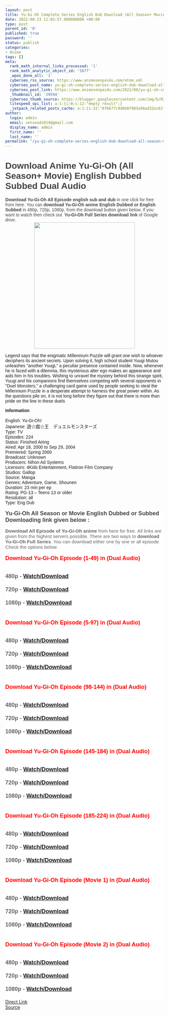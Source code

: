 ```yaml
---
layout: post
title: Yu-Gi-Oh Complete Series English Dub Download (All Season+ Movie)
date: 2022-08-23 11:03:57.000000000 +00:00
type: post
parent_id: '0'
published: true
password: ''
status: publish
categories:
- Anime
tags: []
meta:
  rank_math_internal_links_processed: '1'
  rank_math_analytic_object_id: '5677'
  _wpas_done_all: '1'
  cyberseo_rss_source: https://www.animesenpai4u.com/atom.xml
  cyberseo_post_name: yu-gi-oh-complete-series-english-dub-download-all-season-movie
  cyberseo_post_link: https://www.animesenpai4u.com/2022/08/yu-gi-oh-complete-series-english-dub.html
  _thumbnail_id: '29594'
  cyberseo_thumb_source: https://blogger.googleusercontent.com/img/b/R29vZ2xl/AVvXsEj1rUkRCxRn5ufeeO6GC-DI6bPl78knCSDhmKfTf7Vrm2r-FWE3ukpmxzopMAfGAe-8nYPhcHGQ8UpMuhIZ6pClXUpG_cmqY2yVAbEqIB5R9mXoDVLow9ct-b6P5gNZs2ulaiNuj7-Jpj8XEPRpQXu9vUHRoRQRtQS-3ENcDaFElT1DvSRYYlGujCYT/w320-h400/jadenyukioficial-20220819-0001.webp
  litespeed_vpi_list: a:1:{i:0;s:12:"empty result";}
  _jetpack_related_posts_cache: a:1:{s:32:"8f6677c9d6b0f903e98ad32ec61f8deb";a:2:{s:7:"expires";i:1662999813;s:7:"payload";a:3:{i:0;a:1:{s:2:"id";i:29615;}i:1;a:1:{s:2:"id";i:29605;}i:2;a:1:{s:2:"id";i:28736;}}}}
author:
  login: admin
  email: senseads014@gmail.com
  display_name: admin
  first_name: ''
  last_name: ''
permalink: "/yu-gi-oh-complete-series-english-dub-download-all-season-movie/"
---
```

<h1 style="text-align: left;"><span style="color: #444444; font-family: arial;">Download Anime Yu-Gi-Oh (All Season+ Movie) English Dubbed Subbed Dual Audio&nbsp;</span></h1>
<div><b style="background: 0px 0px rgb(255, 255, 255); border: 0px; color: #444444; font-family: arial; outline: 0px; padding: 0px; vertical-align: baseline;">Download Yu-Gi-Oh All Episode english sub and dub</b><span style="background: 0px 0px white; border: 0px; color: #444444; font-family: arial; outline: 0px; padding: 0px; vertical-align: baseline;">&nbsp;in one click for free from here. You can&nbsp;</span><b style="background: 0px 0px rgb(255, 255, 255); border: 0px; color: #444444; font-family: arial; outline: 0px; padding: 0px; vertical-align: baseline;">download Yu-Gi-Oh anime English Dubbed or English Subbed</b><span style="background: 0px 0px white; border: 0px; color: #444444; font-family: arial; outline: 0px; padding: 0px; vertical-align: baseline;">&nbsp;in 480p, 720p, 1080p, from the download button given below. If you want to watch then check out</span><b style="background: 0px 0px rgb(255, 255, 255); border: 0px; color: #444444; font-family: arial; outline: 0px; padding: 0px; vertical-align: baseline;">&nbsp; Yu-Gi-Oh Full Series download link</b><span style="background: 0px 0px white; border: 0px; color: #444444; font-family: arial; outline: 0px; padding: 0px; vertical-align: baseline;">&nbsp;of Google drive.</span></div>
<div class="separator" style="clear: both; text-align: center;"><a href="https://blogger.googleusercontent.com/img/b/R29vZ2xl/AVvXsEj1rUkRCxRn5ufeeO6GC-DI6bPl78knCSDhmKfTf7Vrm2r-FWE3ukpmxzopMAfGAe-8nYPhcHGQ8UpMuhIZ6pClXUpG_cmqY2yVAbEqIB5R9mXoDVLow9ct-b6P5gNZs2ulaiNuj7-Jpj8XEPRpQXu9vUHRoRQRtQS-3ENcDaFElT1DvSRYYlGujCYT/s600/jadenyukioficial-20220819-0001.webp" style="margin-left: 1em; margin-right: 1em;"><span style="font-family: arial;"><img border="0" data-original-height="600" data-original-width="480" height="400" src="{{ site.baseurl }}/assets/2022/08/jadenyukioficial-20220819-0001.webp" width="320" /></span></a></div>
<p><span style="font-family: arial;">Legend says that the enigmatic Millennium Puzzle will grant one wish to whoever deciphers its ancient secrets. Upon solving it, high school student Yuugi Mutou unleashes "another Yuugi," a peculiar presence contained inside. Now, whenever he is faced with a dilemma, this mysterious alter ego makes an appearance and aids him in his troubles. Wishing to unravel the mystery behind this strange spirit, Yuugi and his companions find themselves competing with several opponents in "Duel Monsters," a challenging card game used by people seeking to steal the Millennium Puzzle in a desperate attempt to harness the great power within. As the questions pile on, it is not long before they figure out that there is more than pride on the line in these duels</span>
<div><span style="font-family: arial;"><b>Information</b></span></div>
<div><span style="font-family: arial;"><br /></span></div>
<div><span style="font-family: arial;">English: Yu-Gi-Oh!</span></div>
<div><span style="font-family: arial;">Japanese: 遊☆戯☆王　デュエルモンスターズ</span></div>
<div><span style="font-family: arial;">Type: TV</span></div>
<div><span style="font-family: arial;">Episodes: 224</span></div>
<div><span style="font-family: arial;">Status: Finished Airing</span></div>
<div><span style="font-family: arial;">Aired: Apr 18, 2000 to Sep 29, 2004</span></div>
<div><span style="font-family: arial;">Premiered: Spring 2000</span></div>
<div><span style="font-family: arial;">Broadcast: Unknown</span></div>
<div><span style="font-family: arial;">Producers: Nihon Ad Systems</span></div>
<div><span style="font-family: arial;">Licensors: 4Kids Entertainment, Flatiron Film Company</span></div>
<div><span style="font-family: arial;">Studios: Gallop</span></div>
<div><span style="font-family: arial;">Source: Manga</span></div>
<div><span style="font-family: arial;">Genres: Adventure, Game, Shounen</span></div>
<div><span style="font-family: arial;">Duration: 23 min per ep</span></div>
<div><span style="font-family: arial;">Rating: PG-13 – Teens 13 or older</span></div>
<div><span style="font-family: arial;">Resolution: all</span></div>
<div><span style="font-family: arial;">Type: Eng Dub</span></div>
<div><span style="font-family: arial;"><br /></span></div>
<div>
<h3 style="background: 0px 0px rgb(255, 255, 255); border: 0px; color: white; font-family: Hanuman, Ruda, sans-serif; font-size: 21px; margin: 0px 0px 15px; outline: 0px; padding: 0px; vertical-align: baseline;"><span style="background: 0px 0px; border: 0px; color: #444444; font-family: arial; font-size: large; outline: 0px; padding: 0px; vertical-align: baseline;">Yu-Gi-Oh All Season or Movie English Dubbed or Subbed Downloading link given below :&nbsp;</span></h3>
<div style="background: 0px 0px rgb(255, 255, 255); border: 0px; color: #656565; font-family: Hanuman, Ruda, sans-serif; font-size: 15px; outline: 0px; padding: 0px; vertical-align: baseline;"><span style="background: 0px 0px; border: 0px; font-family: arial; outline: 0px; padding: 0px; vertical-align: baseline;"><b style="background: 0px 0px; border: 0px; outline: 0px; padding: 0px; vertical-align: baseline;">Download All Episode of Yu-Gi-Oh anime</b>&nbsp;from here for free.&nbsp;All links are given from the highest servers possible. There are two ways to&nbsp;<b style="background: 0px 0px; border: 0px; outline: 0px; padding: 0px; vertical-align: baseline;">download Yu-Gi-Oh Full Series</b>. You can download either one by one or all episode Check the options below.</span></div>
</div>
<div style="background: 0px 0px rgb(255, 255, 255); border: 0px; color: #656565; font-family: Hanuman, Ruda, sans-serif; font-size: 15px; outline: 0px; padding: 0px; vertical-align: baseline;"><span style="background: 0px 0px; border: 0px; font-family: arial; outline: 0px; padding: 0px; vertical-align: baseline;"><br /></span></div>
<div style="background: 0px 0px rgb(255, 255, 255); border: 0px; color: #656565; outline: 0px; padding: 0px; vertical-align: baseline;">
<h3 style="background-attachment: initial; background-clip: initial; background-image: initial; background-origin: initial; background-position: 0px 0px; background-repeat: initial; background-size: initial; border: 0px; color: white; font-family: Hanuman, Ruda, sans-serif; margin: 0px 0px 15px; outline: 0px; padding: 0px; vertical-align: baseline;"><span style="background: 0px 0px; border: 0px; font-family: arial; outline: 0px; padding: 0px; vertical-align: baseline;"><span style="background: 0px 0px; border: 0px; color: red; outline: 0px; padding: 0px; vertical-align: baseline;"><span style="font-size: large;">Download Yu-Gi-Oh Episode (1-49) in (Dual Audio)</span></span></span></h3>
<div><span style="font-size: large;"><br /></span></div>
</div>
<div style="background: 0px 0px rgb(255, 255, 255); border: 0px; color: #656565; outline: 0px; padding: 0px; vertical-align: baseline;"><span style="font-family: arial; font-size: large;"><b>480p - <a href="https://disk.yandex.com/d/27-w-THZuwH0eA" target="_blank" rel="noopener">Watch/Download</a></b></span></div>
<div style="background: 0px 0px rgb(255, 255, 255); border: 0px; color: #656565; outline: 0px; padding: 0px; vertical-align: baseline;"><span style="font-family: arial; font-size: large;"><b><br /></b></span></div>
<div style="background: 0px 0px rgb(255, 255, 255); border: 0px; color: #656565; outline: 0px; padding: 0px; vertical-align: baseline;"><span style="font-family: arial; font-size: large;"><b>720p - <a href="https://disk.yandex.com/d/27-w-THZuwH0eA" target="_blank" rel="noopener">Watch/Download</a></b></span></div>
<div style="background: 0px 0px rgb(255, 255, 255); border: 0px; color: #656565; outline: 0px; padding: 0px; vertical-align: baseline;"><span style="font-family: arial; font-size: large;"><b><br /></b></span></div>
<div style="background: 0px 0px rgb(255, 255, 255); border: 0px; color: #656565; outline: 0px; padding: 0px; vertical-align: baseline;"><span style="font-family: arial; font-size: large;"><b>1080p - <a href="https://disk.yandex.com/d/27-w-THZuwH0eA" target="_blank" rel="noopener">Watch/Download</a></b></span></div>
<div style="background: 0px 0px rgb(255, 255, 255); border: 0px; color: #656565; outline: 0px; padding: 0px; vertical-align: baseline;"><span style="font-family: arial; font-size: large;"><br /></span></div>
<div style="background: 0px 0px rgb(255, 255, 255); border: 0px; color: #656565; outline: 0px; padding: 0px; vertical-align: baseline;"><span style="font-family: arial; font-size: large;"><br /></span></div>
<div style="background: 0px 0px rgb(255, 255, 255); border: 0px; color: #656565; outline: 0px; padding: 0px; vertical-align: baseline;">
<div style="background-attachment: initial; background-clip: initial; background-image: initial; background-origin: initial; background-position: 0px 0px; background-repeat: initial; background-size: initial; border: 0px; outline: 0px; padding: 0px; vertical-align: baseline;">
<h3 style="background-attachment: initial; background-clip: initial; background-image: initial; background-origin: initial; background-position: 0px 0px; background-repeat: initial; background-size: initial; border: 0px; color: white; font-family: Hanuman, Ruda, sans-serif; margin: 0px 0px 15px; outline: 0px; padding: 0px; vertical-align: baseline;"><span style="background: 0px 0px; border: 0px; font-family: arial; outline: 0px; padding: 0px; vertical-align: baseline;"><span style="background: 0px 0px; border: 0px; color: red; outline: 0px; padding: 0px; vertical-align: baseline;"><span style="font-size: large;">Download Yu-Gi-Oh Episode (5-97) in (Dual Audio)</span></span></span></h3>
<div><span style="font-size: large;"><br /></span></div>
</div>
<div style="background-attachment: initial; background-clip: initial; background-image: initial; background-origin: initial; background-position: 0px 0px; background-repeat: initial; background-size: initial; border: 0px; outline: 0px; padding: 0px; vertical-align: baseline;"><span style="font-family: arial; font-size: large;"><b>480p - <a href="https://disk.yandex.com/d/szUVT3qT6nbT_g" target="_blank" rel="noopener">Watch/Download</a></b></span></div>
<div style="background-attachment: initial; background-clip: initial; background-image: initial; background-origin: initial; background-position: 0px 0px; background-repeat: initial; background-size: initial; border: 0px; outline: 0px; padding: 0px; vertical-align: baseline;"><span style="font-family: arial; font-size: large;"><b><br /></b></span></div>
<div style="background-attachment: initial; background-clip: initial; background-image: initial; background-origin: initial; background-position: 0px 0px; background-repeat: initial; background-size: initial; border: 0px; outline: 0px; padding: 0px; vertical-align: baseline;"><span style="font-family: arial; font-size: large;"><b>720p - <a href="https://disk.yandex.com/d/szUVT3qT6nbT_g" target="_blank" rel="noopener">Watch/Download</a></b></span></div>
<div style="background-attachment: initial; background-clip: initial; background-image: initial; background-origin: initial; background-position: 0px 0px; background-repeat: initial; background-size: initial; border: 0px; outline: 0px; padding: 0px; vertical-align: baseline;"><span style="font-family: arial; font-size: large;"><b><br /></b></span></div>
<div style="background-attachment: initial; background-clip: initial; background-image: initial; background-origin: initial; background-position: 0px 0px; background-repeat: initial; background-size: initial; border: 0px; outline: 0px; padding: 0px; vertical-align: baseline;"><span style="font-family: arial; font-size: large;"><b>1080p - <a href="https://disk.yandex.com/d/szUVT3qT6nbT_g" target="_blank" rel="noopener">Watch/Download</a></b></span></div>
<div><span style="font-family: arial; font-size: large;"><b><br /></b></span></div>
<div><span style="font-family: arial; font-size: large;"><b><br /></b></span></div>
<div>
<div style="background-attachment: initial; background-clip: initial; background-image: initial; background-origin: initial; background-position: 0px 0px; background-repeat: initial; background-size: initial; border: 0px; outline: 0px; padding: 0px; vertical-align: baseline;">
<h3 style="background-attachment: initial; background-clip: initial; background-image: initial; background-origin: initial; background-position: 0px 0px; background-repeat: initial; background-size: initial; border: 0px; color: white; font-family: Hanuman, Ruda, sans-serif; margin: 0px 0px 15px; outline: 0px; padding: 0px; vertical-align: baseline;"><span style="background: 0px 0px; border: 0px; font-family: arial; outline: 0px; padding: 0px; vertical-align: baseline;"><span style="background: 0px 0px; border: 0px; color: red; outline: 0px; padding: 0px; vertical-align: baseline;"><span style="font-size: large;">Download Yu-Gi-Oh Episode (98-144) in (Dual Audio)</span></span></span></h3>
<div><span style="font-size: large;"><br /></span></div>
</div>
<div style="background-attachment: initial; background-clip: initial; background-image: initial; background-origin: initial; background-position: 0px 0px; background-repeat: initial; background-size: initial; border: 0px; outline: 0px; padding: 0px; vertical-align: baseline;"><span style="font-family: arial; font-size: large;"><b>480p - <a href="https://disk.yandex.com/d/lRNA6zy03cFESg" target="_blank" rel="noopener">Watch/Download</a></b></span></div>
<div style="background-attachment: initial; background-clip: initial; background-image: initial; background-origin: initial; background-position: 0px 0px; background-repeat: initial; background-size: initial; border: 0px; outline: 0px; padding: 0px; vertical-align: baseline;"><span style="font-family: arial; font-size: large;"><b><br /></b></span></div>
<div style="background-attachment: initial; background-clip: initial; background-image: initial; background-origin: initial; background-position: 0px 0px; background-repeat: initial; background-size: initial; border: 0px; outline: 0px; padding: 0px; vertical-align: baseline;"><span style="font-family: arial; font-size: large;"><b>720p - <a href="https://disk.yandex.com/d/lRNA6zy03cFESg" target="_blank" rel="noopener">Watch/Download</a></b></span></div>
<div style="background-attachment: initial; background-clip: initial; background-image: initial; background-origin: initial; background-position: 0px 0px; background-repeat: initial; background-size: initial; border: 0px; outline: 0px; padding: 0px; vertical-align: baseline;"><span style="font-family: arial; font-size: large;"><b><br /></b></span></div>
<div style="background-attachment: initial; background-clip: initial; background-image: initial; background-origin: initial; background-position: 0px 0px; background-repeat: initial; background-size: initial; border: 0px; outline: 0px; padding: 0px; vertical-align: baseline;"><span style="font-family: arial; font-size: large;"><b>1080p - <a href="https://disk.yandex.com/d/lRNA6zy03cFESg">Watch/Download</a></b></span></div>
</div>
<div><span style="font-family: arial; font-size: large;"><b><br /></b></span></div>
<div><span style="font-family: arial; font-size: large;"><b><br /></b></span></div>
<div>
<div style="background-attachment: initial; background-clip: initial; background-image: initial; background-origin: initial; background-position: 0px 0px; background-repeat: initial; background-size: initial; border: 0px; outline: 0px; padding: 0px; vertical-align: baseline;">
<h3 style="background-attachment: initial; background-clip: initial; background-image: initial; background-origin: initial; background-position: 0px 0px; background-repeat: initial; background-size: initial; border: 0px; color: white; font-family: Hanuman, Ruda, sans-serif; margin: 0px 0px 15px; outline: 0px; padding: 0px; vertical-align: baseline;"><span style="background: 0px 0px; border: 0px; font-family: arial; outline: 0px; padding: 0px; vertical-align: baseline;"><span style="background: 0px 0px; border: 0px; color: red; outline: 0px; padding: 0px; vertical-align: baseline;"><span style="font-size: large;">Download Yu-Gi-Oh Episode (145-184) in (Dual Audio)</span></span></span></h3>
<div><span style="font-size: large;"><br /></span></div>
</div>
<div style="background-attachment: initial; background-clip: initial; background-image: initial; background-origin: initial; background-position: 0px 0px; background-repeat: initial; background-size: initial; border: 0px; outline: 0px; padding: 0px; vertical-align: baseline;"><span style="font-family: arial; font-size: large;"><b>480p - <a href="https://disk.yandex.com/d/xy-uZyIoANX4zg" target="_blank" rel="noopener">Watch/Download</a></b></span></div>
<div style="background-attachment: initial; background-clip: initial; background-image: initial; background-origin: initial; background-position: 0px 0px; background-repeat: initial; background-size: initial; border: 0px; outline: 0px; padding: 0px; vertical-align: baseline;"><span style="font-family: arial; font-size: large;"><b><br /></b></span></div>
<div style="background-attachment: initial; background-clip: initial; background-image: initial; background-origin: initial; background-position: 0px 0px; background-repeat: initial; background-size: initial; border: 0px; outline: 0px; padding: 0px; vertical-align: baseline;"><span style="font-family: arial; font-size: large;"><b>720p - <a href="https://disk.yandex.com/d/xy-uZyIoANX4zg" target="_blank" rel="noopener">Watch/Download</a></b></span></div>
<div style="background-attachment: initial; background-clip: initial; background-image: initial; background-origin: initial; background-position: 0px 0px; background-repeat: initial; background-size: initial; border: 0px; outline: 0px; padding: 0px; vertical-align: baseline;"><span style="font-family: arial; font-size: large;"><b><br /></b></span></div>
<div style="background-attachment: initial; background-clip: initial; background-image: initial; background-origin: initial; background-position: 0px 0px; background-repeat: initial; background-size: initial; border: 0px; outline: 0px; padding: 0px; vertical-align: baseline;"><span style="font-family: arial; font-size: large;"><b>1080p - <a href="https://disk.yandex.com/d/xy-uZyIoANX4zg" target="_blank" rel="noopener">Watch/Download</a></b></span></div>
</div>
<div><span style="font-family: arial; font-size: large;"><b><br /></b></span></div>
<div><span style="font-family: arial; font-size: large;"><b><br /></b></span></div>
<div>
<div style="background-attachment: initial; background-clip: initial; background-image: initial; background-origin: initial; background-position: 0px 0px; background-repeat: initial; background-size: initial; border: 0px; outline: 0px; padding: 0px; vertical-align: baseline;">
<h3 style="background-attachment: initial; background-clip: initial; background-image: initial; background-origin: initial; background-position: 0px 0px; background-repeat: initial; background-size: initial; border: 0px; color: white; font-family: Hanuman, Ruda, sans-serif; margin: 0px 0px 15px; outline: 0px; padding: 0px; vertical-align: baseline;"><span style="background: 0px 0px; border: 0px; font-family: arial; outline: 0px; padding: 0px; vertical-align: baseline;"><span style="background: 0px 0px; border: 0px; color: red; outline: 0px; padding: 0px; vertical-align: baseline;"><span style="font-size: large;">Download Yu-Gi-Oh Episode (185-224) in (Dual Audio)</span></span></span></h3>
<div><span style="font-size: large;"><br /></span></div>
</div>
<div style="background-attachment: initial; background-clip: initial; background-image: initial; background-origin: initial; background-position: 0px 0px; background-repeat: initial; background-size: initial; border: 0px; outline: 0px; padding: 0px; vertical-align: baseline;"><span style="font-family: arial; font-size: large;"><b>480p - <a href="https://disk.yandex.com/d/h7RBCBcrMpL7Jg" target="_blank" rel="noopener">Watch/Download</a></b></span></div>
<div style="background-attachment: initial; background-clip: initial; background-image: initial; background-origin: initial; background-position: 0px 0px; background-repeat: initial; background-size: initial; border: 0px; outline: 0px; padding: 0px; vertical-align: baseline;"><span style="font-family: arial; font-size: large;"><b><br /></b></span></div>
<div style="background-attachment: initial; background-clip: initial; background-image: initial; background-origin: initial; background-position: 0px 0px; background-repeat: initial; background-size: initial; border: 0px; outline: 0px; padding: 0px; vertical-align: baseline;"><span style="font-family: arial; font-size: large;"><b>720p - <a href="https://disk.yandex.com/d/h7RBCBcrMpL7Jg" target="_blank" rel="noopener">Watch/Download</a></b></span></div>
<div style="background-attachment: initial; background-clip: initial; background-image: initial; background-origin: initial; background-position: 0px 0px; background-repeat: initial; background-size: initial; border: 0px; outline: 0px; padding: 0px; vertical-align: baseline;"><span style="font-family: arial; font-size: large;"><b><br /></b></span></div>
<div style="background-attachment: initial; background-clip: initial; background-image: initial; background-origin: initial; background-position: 0px 0px; background-repeat: initial; background-size: initial; border: 0px; outline: 0px; padding: 0px; vertical-align: baseline;"><span style="font-family: arial; font-size: large;"><b>1080p - <a href="https://disk.yandex.com/d/h7RBCBcrMpL7Jg" target="_blank" rel="noopener">Watch/Download</a></b></span></div>
</div>
<div><span style="font-family: arial; font-size: large;"><b><br /></b></span></div>
<div><span style="font-size: large;"><br /></span></div>
<div>
<div style="background-attachment: initial; background-clip: initial; background-image: initial; background-origin: initial; background-position: 0px 0px; background-repeat: initial; background-size: initial; border: 0px; outline: 0px; padding: 0px; vertical-align: baseline;">
<h3 style="background-attachment: initial; background-clip: initial; background-image: initial; background-origin: initial; background-position: 0px 0px; background-repeat: initial; background-size: initial; border: 0px; color: white; font-family: Hanuman, Ruda, sans-serif; margin: 0px 0px 15px; outline: 0px; padding: 0px; vertical-align: baseline;"><span style="background: 0px 0px; border: 0px; font-family: arial; outline: 0px; padding: 0px; vertical-align: baseline;"><span style="background: 0px 0px; border: 0px; color: red; outline: 0px; padding: 0px; vertical-align: baseline;"><span style="font-size: large;">Download Yu-Gi-Oh Episode (Movie 1) in (Dual Audio)</span></span></span></h3>
<div><span style="font-size: large;"><br /></span></div>
</div>
<div style="background-attachment: initial; background-clip: initial; background-image: initial; background-origin: initial; background-position: 0px 0px; background-repeat: initial; background-size: initial; border: 0px; outline: 0px; padding: 0px; vertical-align: baseline;"><span style="font-family: arial; font-size: large;"><b>480p - <a href="https://disk.yandex.com/d/_rLqumfj4Tqo4A" target="_blank" rel="noopener">Watch/Download</a></b></span></div>
<div style="background-attachment: initial; background-clip: initial; background-image: initial; background-origin: initial; background-position: 0px 0px; background-repeat: initial; background-size: initial; border: 0px; outline: 0px; padding: 0px; vertical-align: baseline;"><span style="font-family: arial; font-size: large;"><b><br /></b></span></div>
<div style="background-attachment: initial; background-clip: initial; background-image: initial; background-origin: initial; background-position: 0px 0px; background-repeat: initial; background-size: initial; border: 0px; outline: 0px; padding: 0px; vertical-align: baseline;"><span style="font-family: arial; font-size: large;"><b>720p - <a href="https://disk.yandex.com/d/_rLqumfj4Tqo4A" target="_blank" rel="noopener">Watch/Download</a></b></span></div>
<div style="background-attachment: initial; background-clip: initial; background-image: initial; background-origin: initial; background-position: 0px 0px; background-repeat: initial; background-size: initial; border: 0px; font-size: medium; outline: 0px; padding: 0px; vertical-align: baseline;"><span style="font-family: arial; font-size: large;"><b><br /></b></span></div>
<div style="background-attachment: initial; background-clip: initial; background-image: initial; background-origin: initial; background-position: 0px 0px; background-repeat: initial; background-size: initial; border: 0px; font-size: medium; outline: 0px; padding: 0px; vertical-align: baseline;"><span style="font-family: arial; font-size: large;"><b>1080p - <a href="https://disk.yandex.com/d/_rLqumfj4Tqo4A" target="_blank" rel="noopener">Watch/Download</a></b></span></div>
</div>
<div style="font-size: 15px;"><span style="font-family: arial; font-size: large;"><b><br /></b></span></div>
<div style="font-size: 15px;"><span style="font-family: arial; font-size: large;"><b><br /></b></span></div>
<div style="font-size: 15px;"><span style="font-family: arial; font-size: large;" />
<div style="font-family: &quot;Times New Roman&quot;; font-size: medium;">
<div style="background-attachment: initial; background-clip: initial; background-image: initial; background-origin: initial; background-position: 0px 0px; background-repeat: initial; background-size: initial; border: 0px; outline: 0px; padding: 0px; vertical-align: baseline;">
<h3 style="background-attachment: initial; background-clip: initial; background-image: initial; background-origin: initial; background-position: 0px 0px; background-repeat: initial; background-size: initial; border: 0px; color: white; font-family: Hanuman, Ruda, sans-serif; margin: 0px 0px 15px; outline: 0px; padding: 0px; vertical-align: baseline;"><span style="background: 0px 0px; border: 0px; font-family: arial; outline: 0px; padding: 0px; vertical-align: baseline;"><span style="background: 0px 0px; border: 0px; color: red; outline: 0px; padding: 0px; vertical-align: baseline;"><span style="font-size: large;">Download Yu-Gi-Oh Episode (Movie 2) in (Dual Audio)</span></span></span></h3>
<div><span style="font-size: large;"><br /></span></div>
</div>
<div style="background-attachment: initial; background-clip: initial; background-image: initial; background-origin: initial; background-position: 0px 0px; background-repeat: initial; background-size: initial; border: 0px; outline: 0px; padding: 0px; vertical-align: baseline;"><span style="font-family: arial; font-size: large;"><b>480p - <a href="https://disk.yandex.com/d/Ri5FB2Mz5gGDkA" target="_blank" rel="noopener">Watch/Download</a></b></span></div>
<div style="background-attachment: initial; background-clip: initial; background-image: initial; background-origin: initial; background-position: 0px 0px; background-repeat: initial; background-size: initial; border: 0px; outline: 0px; padding: 0px; vertical-align: baseline;"><span style="font-family: arial; font-size: large;"><b><br /></b></span></div>
<div style="background-attachment: initial; background-clip: initial; background-image: initial; background-origin: initial; background-position: 0px 0px; background-repeat: initial; background-size: initial; border: 0px; outline: 0px; padding: 0px; vertical-align: baseline;"><span style="font-family: arial; font-size: large;"><b>720p - <a href="https://disk.yandex.com/d/Ri5FB2Mz5gGDkA" target="_blank" rel="noopener">Watch/Download</a></b></span></div>
<div style="background-attachment: initial; background-clip: initial; background-image: initial; background-origin: initial; background-position: 0px 0px; background-repeat: initial; background-size: initial; border: 0px; outline: 0px; padding: 0px; vertical-align: baseline;"><span style="font-family: arial; font-size: large;"><b><br /></b></span></div>
<div style="background-attachment: initial; background-clip: initial; background-image: initial; background-origin: initial; background-position: 0px 0px; background-repeat: initial; background-size: initial; border: 0px; outline: 0px; padding: 0px; vertical-align: baseline;"><span style="font-family: arial; font-size: large;"><b>1080p - <a href="https://disk.yandex.com/d/Ri5FB2Mz5gGDkA" target="_blank" rel="noopener">Watch/Download</a></b></span></div>
</div>
<div style="font-family: &quot;Times New Roman&quot;; font-size: 15px;"><span style="font-family: arial; font-size: large;"><b><br /></b></span></div>
</div>
</div>
<link rel="stylesheet" href="https://cdnjs.cloudflare.com/ajax/libs/font-awesome/4.7.0/css/font-awesome.min.css" />
<div class="divbtn"> <a href="https://handymansurrender.com/fihup8buzv?key=94550f7ce39444073321dde3b8782f97" class="btn"><i class="fa fa-download"></i> Direct Link</a> <br /><a href="https://www.animesenpai4u.com/2022/08/yu-gi-oh-complete-series-english-dub.html">Source</a> </div>
